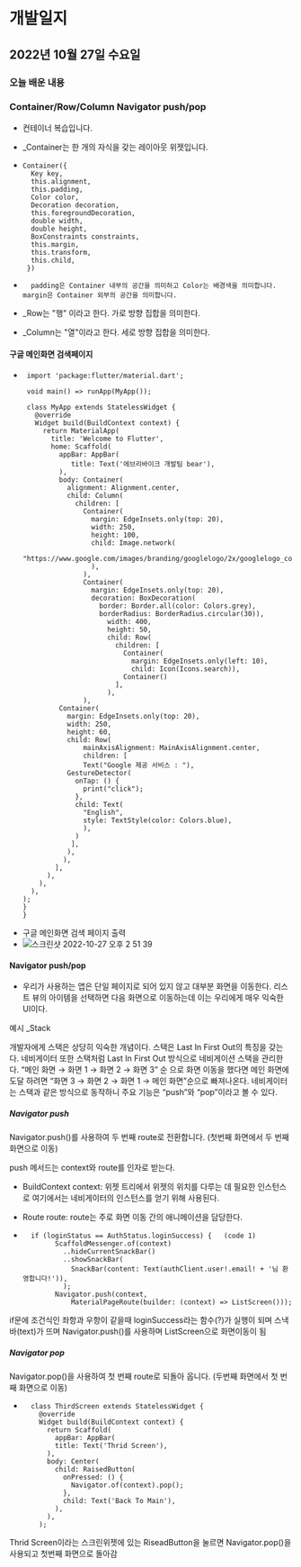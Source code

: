 # 개발일지
## 2022년 10월 27일 수요일
### 오늘 배운 내용
### Container/Row/Column Navigator push/pop

- 컨테이너 복습입니다.
- _Container는 한 개의 자식을 갖는 레이아웃 위젯입니다.

-     Container({
        Key key,
        this.alignment,
        this.padding,
        Color color,
        Decoration decoration,
        this.foregroundDecoration,
        double width,
        double height,
        BoxConstraints constraints,
        this.margin,
        this.transform,
        this.child,
       })
 
-       padding은 Container 내부의 공간을 의미하고 Color는 배경색을 의미합니다. margin은 Container 외부의 공간을 의미합니다.

- _Row는 "행" 이라고 한다. 가로 방향 집합을 의미한다.
- _Column는 "열"이라고 한다. 세로 방향 집합을 의미한다.

#### 구글 메인화면 검색페이지 

-      import 'package:flutter/material.dart';

       void main() => runApp(MyApp());

       class MyApp extends StatelessWidget {
         @override
         Widget build(BuildContext context) {
           return MaterialApp(
             title: 'Welcome to Flutter',
             home: Scaffold(
               appBar: AppBar(
                  title: Text('에브리바이크 개발팀 bear'),
               ),
               body: Container(
                 alignment: Alignment.center,
                 child: Column(
                   children: [
                     Container(
                       margin: EdgeInsets.only(top: 20),
                       width: 250,
                       height: 100,
                       child: Image.network(
                           "https://www.google.com/images/branding/googlelogo/2x/googlelogo_color_160x56dp.png"
                       ),
                     ),
                     Container(
                       margin: EdgeInsets.only(top: 20),
                       decoration: BoxDecoration(
                         border: Border.all(color: Colors.grey),
                         borderRadius: BorderRadius.circular(30)),
                           width: 400,
                           height: 50,
                           child: Row(
                             children: [
                               Container(
                                 margin: EdgeInsets.only(left: 10),
                                 child: Icon(Icons.search)),
                               Container()
                             ],
                           ),
                     ),
               Container(
                 margin: EdgeInsets.only(top: 20),
                 width: 250,
                 height: 60,
                 child: Row(
                     mainAxisAlignment: MainAxisAlignment.center,
                     children: [
                     Text("Google 제공 서비스 : "),
                 GestureDetector(
                   onTap: () {
                     print("click");
                   },
                   child: Text(
                     "English",
                     style: TextStyle(color: Colors.blue),
                     ),
                   )
                  ],
                 ),
                ),
              ],
            ),
          ),
        ),
      );
      }
      }
- 구글 메인화면 검색 페이지 출력
- ![스크린샷 2022-10-27 오후 2 51 39](https://user-images.githubusercontent.com/104040913/198202679-4ce4ac20-2503-4fba-8494-b6ea750d569e.png)


#### Navigator push/pop

- 우리가 사용하는 앱은 단일 페이지로 되어 있지 않고 대부분 화면을 이동한다. 리스트 뷰의 아이템을 선택하면 다음 화면으로 이동하는데 이는 우리에게 매우 익숙한 UI이다.

예시 _Stack

개발자에게 스택은 상당히 익숙한 개념이다. 스택은 Last In First Out의 특징을 갖는다. 네비게이터 또한 스택처럼 Last In First Out 방식으로 네비게이션 스택을 관리한다.
“메인 화면 → 화면 1 → 화면 2 → 화면 3” 순 으로 화면 이동을 했다면 메인 화면에 도달 하려면 “화면 3 → 화면 2 → 화면 1 → 메인 화면”순으로 빠져나온다. 
네비게이터는 스택과 같은 방식으로 동작하니 주요 기능은 “push”와 “pop”이라고 볼 수 있다.

##### Navigator push 
Navigator.push()를 사용하여 두 번째 route로 전환합니다. (첫번째 화면에서 두 번째 화면으로 이동)

push 메서드는 context와 route를 인자로 받는다.

- BuildContext context: 위젯 트리에서 위젯의 위치를 다루는 데 필요한 인스턴스로 여기에서는 네비게이터의 인스턴스를 얻기 위해 사용된다.
- Route route: route는 주로 화면 이동 간의 애니메이션을 담당한다.

-       if (loginStatus == AuthStatus.loginSuccess) {   (code 1)
              ScaffoldMessenger.of(context)
                ..hideCurrentSnackBar()
                ..showSnackBar(
                  SnackBar(content: Text(authClient.user!.email! + '님 환영합니다!')),
                );
              Navigator.push(context,
                  MaterialPageRoute(builder: (context) => ListScreen()));
                  
if문에 조건식인 좌항과 우항이 같을때 loginSuccess라는 함수(?)가 실행이 되며 스낵바(text)가 뜨며 Navigator.push()를 사용하며 ListScreen으로 화면이동이 됨                  

##### Navigator pop 
Navigator.pop()을 사용하여 첫 번째 route로 되돌아 옵니다. (두번째 화면에서 첫 번째 화면으로 이동) 

-       class ThirdScreen extends StatelessWidget {
          @override
          Widget build(BuildContext context) {
            return Scaffold(
              appBar: AppBar(
              title: Text('Thrid Screen'),
            ),
            body: Center(
              child: RaisedButton(
                onPressed: () {
                  Navigator.of(context).pop();
                },
                child: Text('Back To Main'),
              ),
            ),
          );
          
Thrid Screen이라는 스크린위젯에 있는 RiseadButton을 눌르면 Navigator.pop()을 사용되고 첫번째 화면으로 돌아감 
